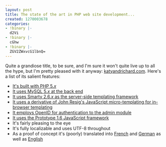 ```yaml
---
layout: post
title: The state of the art in PHP web site development...
created: 1270003678
categories:
- !binary |-
  d2Vi
- !binary |-
  cGhw
- !binary |-
  ZGV2ZWxvcG1lbnQ=
---
```

<p>Quite a grandiose title, to be sure, and I'm sure it won't quite live up to all the hype, but I'm pretty pleased with it anyway: <a href="http://katyandrichard.com/">katyandrichard.com</a>. Here's a list of its salient features:</p>
<ul>
<li><a href="http://www.php.net/">It's built with PHP 5.<em>x</em></a></li>
<li><a href="http://www.mysql.com/">It uses MySQL 5.<em>x</em> at the back end</a></li>
<li><a href="http://www.smarty.net/">It uses Smarty 2.6.<em>x</em> as the server-side templating framework</a></li>
<li><a href="http://ejohn.org/">It uses a derivative of John Resig's JavaScript micro-templating for in-browser templating</a></li>
<li><a href="http://www.openid.net/">It employs OpenID for authentication to the admin module</a></li>
<li><a href="http://www.prototypejs.org/">It uses the Prototype 1.6 JavaScript framework</a></li>
<li>It's fairly pleasing to the eye</li>
<li>It's fully localizable and uses UTF-8 throughout</li>
<li>As a proof of concept it's (poorly) translated into <a href="http://katyandrichard.com/fr/">French</a> and <a href="http://katyandrichard.com/de/">German</a> as well as <a href="http://katyandrichard.com/en/">English</a></li>
</ul>
